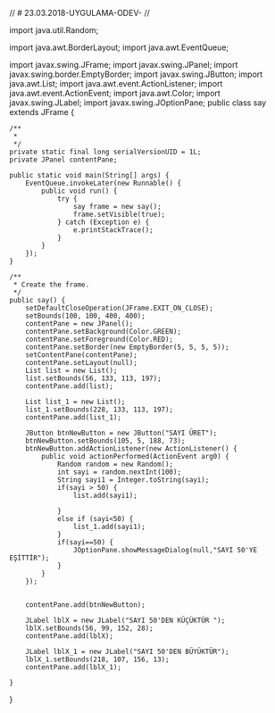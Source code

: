 // # 23.03.2018-UYGULAMA-ODEV- //


import java.util.Random;

import java.awt.BorderLayout;
import java.awt.EventQueue;

import javax.swing.JFrame;
import javax.swing.JPanel;
import javax.swing.border.EmptyBorder;
import javax.swing.JButton;
import java.awt.List;
import java.awt.event.ActionListener;
import java.awt.event.ActionEvent;
import java.awt.Color;
import javax.swing.JLabel;
import javax.swing.JOptionPane;
public class say extends JFrame {

	/**
	 * 
	 */
	private static final long serialVersionUID = 1L;
	private JPanel contentPane;

	public static void main(String[] args) {
		EventQueue.invokeLater(new Runnable() {
			public void run() {
				try {
					say frame = new say();
					frame.setVisible(true);
				} catch (Exception e) {
					e.printStackTrace();
				}
			}
		});
	}

	/**
	 * Create the frame.
	 */
	public say() {
		setDefaultCloseOperation(JFrame.EXIT_ON_CLOSE);
		setBounds(100, 100, 400, 400);
		contentPane = new JPanel();
		contentPane.setBackground(Color.GREEN);
		contentPane.setForeground(Color.RED);
		contentPane.setBorder(new EmptyBorder(5, 5, 5, 5));
		setContentPane(contentPane);
		contentPane.setLayout(null);
		List list = new List();
		list.setBounds(56, 133, 113, 197);
		contentPane.add(list);
		
		List list_1 = new List();
		list_1.setBounds(228, 133, 113, 197);
		contentPane.add(list_1);
		
		JButton btnNewButton = new JButton("SAYI ÜRET");
		btnNewButton.setBounds(105, 5, 188, 73);
		btnNewButton.addActionListener(new ActionListener() {
			public void actionPerformed(ActionEvent arg0) {
				Random random = new Random();
				int sayi = random.nextInt(100);
				String sayi1 = Integer.toString(sayi);
				if(sayi > 50) {
					list.add(sayi1);
						
				}
				else if (sayi<50) {
					list_1.add(sayi1);
				}
				if(sayi==50) {
					JOptionPane.showMessageDialog(null,"SAYI 50'YE EŞİTTİR");
				}
			}
		});
		
		
		contentPane.add(btnNewButton);
		
		JLabel lblX = new JLabel("SAYI 50'DEN KÜÇÜKTÜR ");
		lblX.setBounds(56, 99, 152, 28);
		contentPane.add(lblX);
		
		JLabel lblX_1 = new JLabel("SAYI 50'DEN BÜYÜKTÜR");
		lblX_1.setBounds(218, 107, 156, 13);
		contentPane.add(lblX_1);
		
	}
}
